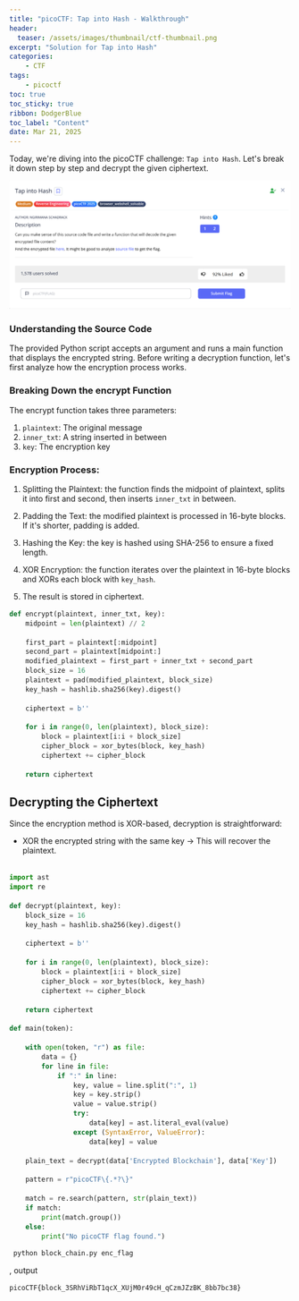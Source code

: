 ```yaml
---
title: "picoCTF: Tap into Hash - Walkthrough"
header:
  teaser: /assets/images/thumbnail/ctf-thumbnail.png
excerpt: "Solution for Tap into Hash"
categories:
    - CTF
tags:
    - picoctf
toc: true
toc_sticky: true
ribbon: DodgerBlue
toc_label: "Content"
date: Mar 21, 2025
---
```


Today, we're diving into the picoCTF challenge: `Tap into Hash`. Let's break it down step by step and decrypt the given ciphertext.

![alt text](/assets/images/posts/ctf/picoctf-tap-into-hash/ctf-image.png)


### Understanding the Source Code

The provided Python script accepts an argument and runs a main function that displays the encrypted string. Before writing a decryption function, let's first analyze how the encryption process works.


### Breaking Down the encrypt Function

The encrypt function takes three parameters:

1. `plaintext`: The original message
2. `inner_txt`: A string inserted in between
3. `key`: The encryption key

### Encryption Process:

  1. Splitting the Plaintext: the function finds the midpoint of plaintext, splits it into first and second, then inserts `inner_txt` in between.

  2. Padding the Text: the modified plaintext is processed in 16-byte blocks. If it's shorter, padding is added.

  3. Hashing the Key: the key is hashed using SHA-256 to ensure a fixed length.

  4. XOR Encryption: the function iterates over the plaintext in 16-byte blocks and XORs each block with `key_hash`.
  
  5. The result is stored in ciphertext.


```py
def encrypt(plaintext, inner_txt, key):
    midpoint = len(plaintext) // 2

    first_part = plaintext[:midpoint]
    second_part = plaintext[midpoint:]
    modified_plaintext = first_part + inner_txt + second_part
    block_size = 16
    plaintext = pad(modified_plaintext, block_size)
    key_hash = hashlib.sha256(key).digest()

    ciphertext = b''

    for i in range(0, len(plaintext), block_size):
        block = plaintext[i:i + block_size]
        cipher_block = xor_bytes(block, key_hash)
        ciphertext += cipher_block

    return ciphertext
```

## Decrypting the Ciphertext

Since the encryption method is XOR-based, decryption is straightforward:

- XOR the encrypted string with the same key → This will recover the plaintext.

```python

import ast
import re

def decrypt(plaintext, key):
    block_size = 16
    key_hash = hashlib.sha256(key).digest()

    ciphertext = b''

    for i in range(0, len(plaintext), block_size):
        block = plaintext[i:i + block_size]
        cipher_block = xor_bytes(block, key_hash)
        ciphertext += cipher_block

    return ciphertext
    
def main(token):

    with open(token, "r") as file:
        data = {}
        for line in file:
            if ":" in line:
                key, value = line.split(":", 1)
                key = key.strip()
                value = value.strip()
                try:
                    data[key] = ast.literal_eval(value)
                except (SyntaxError, ValueError):
                    data[key] = value

    plain_text = decrypt(data['Encrypted Blockchain'], data['Key'])

    pattern = r"picoCTF\{.*?\}"

    match = re.search(pattern, str(plain_text))
    if match:
        print(match.group())
    else:
        print("No picoCTF flag found.")
```

```bash
 python block_chain.py enc_flag
```

, output

```text
picoCTF{block_3SRhViRbT1qcX_XUjM0r49cH_qCzmJZzBK_8bb7bc38}
```